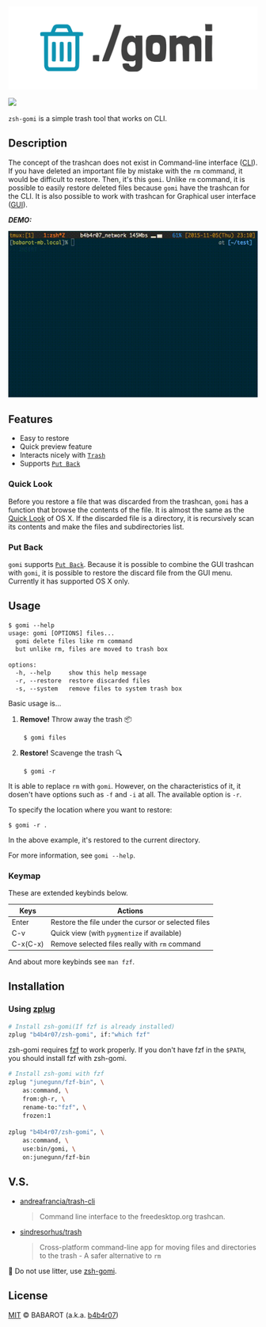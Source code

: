 [![](https://raw.githubusercontent.com/b4b4r07/screenshots/master/gomi/logo.png)][gomi]

[![](http://img.shields.io/badge/license-MIT-blue.svg?style=flat-square)][license]

`zsh-gomi` is a simple trash tool that works on CLI.

## Description

The concept of the trashcan does not exist in Command-line interface ([CLI](http://en.wikipedia.org/wiki/Command-line_interface)). If you have deleted an important file by mistake with the `rm` command, it would be difficult to restore. Then, it's this `gomi`. Unlike `rm` command, it is possible to easily restore deleted files because `gomi` have the trashcan for the CLI. It is also possible to work with trashcan for Graphical user interface ([GUI](http://en.wikipedia.org/wiki/Graphical_user_interface)).

***DEMO:***

[![DEMO](https://raw.githubusercontent.com/b4b4r07/screenshots/master/zsh-gomi/demo.gif)][gomi]

## Features

- Easy to restore
- Quick preview feature
- Interacts nicely with [`Trash`](http://en.wikipedia.org/wiki/Trash_(computing))
- Supports [`Put Back`](http://www.mac-fusion.com/trash-tip-how-to-put-files-back-to-their-original-location/)

### Quick Look

Before you restore a file that was discarded from the trashcan, `gomi` has a function that browse the contents of the file. It is almost the same as the [Quick Look](http://en.wikipedia.org/wiki/Quick_Look) of OS X.
If the discarded file is a directory, it is recursively scan its contents and make the files and subdirectories list.

### Put Back

`gomi` supports [`Put Back`](http://www.mac-fusion.com/trash-tip-how-to-put-files-back-to-their-original-location/). Because it is possible to combine the GUI trashcan with `gomi`, it is possible to restore the discard file from the GUI menu. Currently it has supported OS X only.

## Usage

```console
$ gomi --help
usage: gomi [OPTIONS] files...
  gomi delete files like rm command
  but unlike rm, files are moved to trash box

options:
  -h, --help     show this help message
  -r, --restore  restore discarded files
  -s, --system   remove files to system trash box
```

Basic usage is...

1. **Remove!** Throw away the trash :package:

		$ gomi files

2. **Restore!** Scavenge the trash :mag:

		$ gomi -r

It is able to replace `rm` with `gomi`. However, on the characteristics of it, it dosen't have options such as `-f` and `-i` at all. The available option is `-r`.

To specify the location where you want to restore:

	$ gomi -r .

In the above example, it's restored to the current directory.

For more information, see `gomi --help`.

### Keymap

These are extended keybinds below.

| Keys | Actions |
|------|-------|
| Enter    | Restore the file under the cursor or selected files |
| C-v | Quick view (with `pygmentize` if available) |
| C-x(C-x) | Remove selected files really with `rm` command |

And about more keybinds see `man fzf`.

## Installation

### Using [zplug](https://github.com/b4b4r07/zplug)

```zsh
# Install zsh-gomi(If fzf is already installed)
zplug "b4b4r07/zsh-gomi", if:"which fzf"
```

zsh-gomi requires [fzf](https://github.com/junegunn/fzf) to work properly. If you don't have fzf in the `$PATH`, you should install fzf with zsh-gomi.

```zsh
# Install zsh-gomi with fzf
zplug "junegunn/fzf-bin", \
    as:command, \
    from:gh-r, \
    rename-to:"fzf", \
    frozen:1

zplug "b4b4r07/zsh-gomi", \
    as:command, \
    use:bin/gomi, \
    on:junegunn/fzf-bin
```

## V.S.

- [andreafrancia/trash-cli](https://github.com/andreafrancia/trash-cli)

	> Command line interface to the freedesktop.org trashcan.

- [sindresorhus/trash](https://github.com/sindresorhus/trash)

	> Cross-platform command-line app for moving files and directories to the trash - A safer alternative to `rm`

:do_not_litter: Do not use litter, use [zsh-gomi][gomi].

## License

[MIT][license] © BABAROT (a.k.a. [b4b4r07](http://tellme.tokyo))

[license]: http://b4b4r07.mit-license.org
[gomi]: https://github.com/b4b4r07/zsh-gomi
